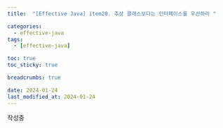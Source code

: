 ```yaml
---
title:  "[Effective Java] item20. 추상 클래스보다는 인터페이스를 우선하라 "

categories:
  - effective-java
tags:
  - [effective-java]

toc: true
toc_sticky: true

breadcrumbs: true

date: 2024-01-24
last_modified_at: 2024-01-24
---
```


작성중
